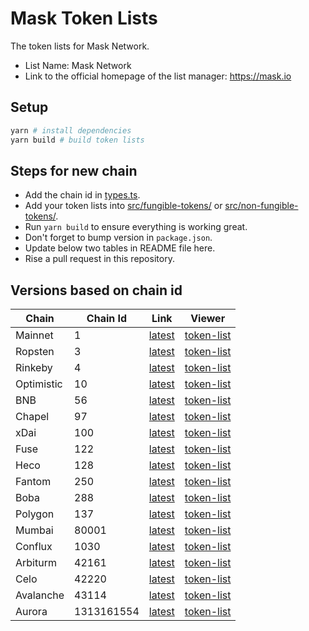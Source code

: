 # Mask Token Lists

The token lists for Mask Network.

- List Name: Mask Network
- Link to the official homepage of the list manager: <https://mask.io>

## Setup

```bash
yarn # install dependencies
yarn build # build token lists
```

## Steps for new chain

- Add the chain id in [types.ts](src/types.ts).
- Add your token lists into [src/fungible-tokens/](src/fungible-tokens/) or
  [src/non-fungible-tokens/](src/non-fungible-tokens/).
- Run `yarn build` to ensure everything is working great.
- Don't forget to bump version in `package.json`.
- Update below two tables in README file here.
- Rise a pull request in this repository.

## Versions based on chain id

<!-- begin versions -->

| Chain      | Chain Id   | Link                      | Viewer                          |
| ---------- | ---------- | ------------------------- | ------------------------------- |
| Mainnet    | 1          | [latest][link-mainnet]    | [token-list][viewer-mainnet]    |
| Ropsten    | 3          | [latest][link-ropsten]    | [token-list][viewer-ropsten]    |
| Rinkeby    | 4          | [latest][link-rinkeby]    | [token-list][viewer-rinkeby]    |
| Optimistic | 10         | [latest][link-optimistic] | [token-list][viewer-optimistic] |
| BNB        | 56         | [latest][link-bnb]        | [token-list][viewer-bnb]        |
| Chapel     | 97         | [latest][link-chapel]     | [token-list][viewer-chapel]     |
| xDai       | 100        | [latest][link-xdai]       | [token-list][viewer-xdai]       |
| Fuse       | 122        | [latest][link-fuse]       | [token-list][viewer-fuse]       |
| Heco       | 128        | [latest][link-heco]       | [token-list][viewer-heco]       |
| Fantom     | 250        | [latest][link-fantom]     | [token-list][viewer-fantom]     |
| Boba       | 288        | [latest][link-boba]       | [token-list][viewer-boba]       |
| Polygon    | 137        | [latest][link-polygon]    | [token-list][viewer-polygon]    |
| Mumbai     | 80001      | [latest][link-mumbai]     | [token-list][viewer-mumbai]     |
| Conflux    | 1030       | [latest][link-conflux]    | [token-list][viewer-conflux]    |
| Arbiturm   | 42161      | [latest][link-arbiturm]   | [token-list][viewer-arbiturm]   |
| Celo       | 42220      | [latest][link-celo]       | [token-list][viewer-celo]       |
| Avalanche  | 43114      | [latest][link-avalanche]  | [token-list][viewer-avalanche]  |
| Aurora     | 1313161554 | [latest][link-aurora]     | [token-list][viewer-aurora]     |

[link-mainnet]: https://tokens.r2d2.to/latest/1/tokens.json
[link-ropsten]: https://tokens.r2d2.to/latest/3/tokens.json
[link-rinkeby]: https://tokens.r2d2.to/latest/4/tokens.json
[link-optimistic]: https://tokens.r2d2.to/latest/10/tokens.json
[link-bnb]: https://tokens.r2d2.to/latest/56/tokens.json
[link-chapel]: https://tokens.r2d2.to/latest/97/tokens.json
[link-xdai]: https://tokens.r2d2.to/latest/100/tokens.json
[link-fuse]: https://tokens.r2d2.to/latest/122/tokens.json
[link-heco]: https://tokens.r2d2.to/latest/128/tokens.json
[link-fantom]: https://tokens.r2d2.to/latest/250/tokens.json
[link-boba]: https://tokens.r2d2.to/latest/288/tokens.json
[link-polygon]: https://tokens.r2d2.to/latest/137/tokens.json
[link-mumbai]: https://tokens.r2d2.to/latest/80001/tokens.json
[link-conflux]: https://tokens.r2d2.to/latest/1030/tokens.json
[link-arbiturm]: https://tokens.r2d2.to/latest/42161/tokens.json
[link-celo]: https://tokens.r2d2.to/latest/42220/tokens.json
[link-avalanche]: https://tokens.r2d2.to/latest/43114/tokens.json
[link-aurora]: https://tokens.r2d2.to/latest/1313161554/tokens.json
[viewer-mainnet]:
  https://tokenlists.org/token-list?url=https://tokens.r2d2.to/latest/1/tokens.json
[viewer-ropsten]:
  https://tokenlists.org/token-list?url=https://tokens.r2d2.to/latest/3/tokens.json
[viewer-rinkeby]:
  https://tokenlists.org/token-list?url=https://tokens.r2d2.to/latest/4/tokens.json
[viewer-optimistic]:
  https://tokenlists.org/token-list?url=https://tokens.r2d2.to/latest/10/tokens.json
[viewer-bnb]:
  https://tokenlists.org/token-list?url=https://tokens.r2d2.to/latest/56/tokens.json
[viewer-chapel]:
  https://tokenlists.org/token-list?url=https://tokens.r2d2.to/latest/97/tokens.json
[viewer-xdai]:
  https://tokenlists.org/token-list?url=https://tokens.r2d2.to/latest/100/tokens.json
[viewer-fuse]:
  https://tokenlists.org/token-list?url=https://tokens.r2d2.to/latest/122/tokens.json
[viewer-heco]:
  https://tokenlists.org/token-list?url=https://tokens.r2d2.to/latest/128/tokens.json
[viewer-fantom]:
  https://tokenlists.org/token-list?url=https://tokens.r2d2.to/latest/250/tokens.json
[viewer-boba]:
  https://tokenlists.org/token-list?url=https://tokens.r2d2.to/latest/288/tokens.json
[viewer-polygon]:
  https://tokenlists.org/token-list?url=https://tokens.r2d2.to/latest/137/tokens.json
[viewer-mumbai]:
  https://tokenlists.org/token-list?url=https://tokens.r2d2.to/latest/80001/tokens.json
[viewer-conflux]:
  https://tokenlists.org/token-list?url=https://tokens.r2d2.to/latest/1030/tokens.json
[viewer-arbiturm]:
  https://tokenlists.org/token-list?url=https://tokens.r2d2.to/latest/42161/tokens.json
[viewer-celo]:
  https://tokenlists.org/token-list?url=https://tokens.r2d2.to/latest/42220/tokens.json
[viewer-avalanche]:
  https://tokenlists.org/token-list?url=https://tokens.r2d2.to/latest/43114/tokens.json
[viewer-aurora]:
  https://tokenlists.org/token-list?url=https://tokens.r2d2.to/latest/1313161554/tokens.json

<!-- end versions -->
